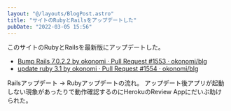 ```yaml
---
layout: "@/layouts/BlogPost.astro"
title: "サイトのRubyとRailsをアップデートした"
pubDate: "2022-03-05 15:56"
---
```

このサイトのRubyとRailsを最新版にアップデートした。

- [Bump Rails 7.0.2.2 by okonomi · Pull Request #1553 · okonomi/blg](https://github.com/okonomi/blg/pull/1553)
- [update ruby 3.1 by okonomi · Pull Request #1554 · okonomi/blg](https://github.com/okonomi/blg/pull/1554)

Railsアップデート -\> Rubyアップデートの流れ。
アップデート後アプリが起動しない現象があったりで動作確認するのにHerokuのReview Appにだいぶ助けられた。
